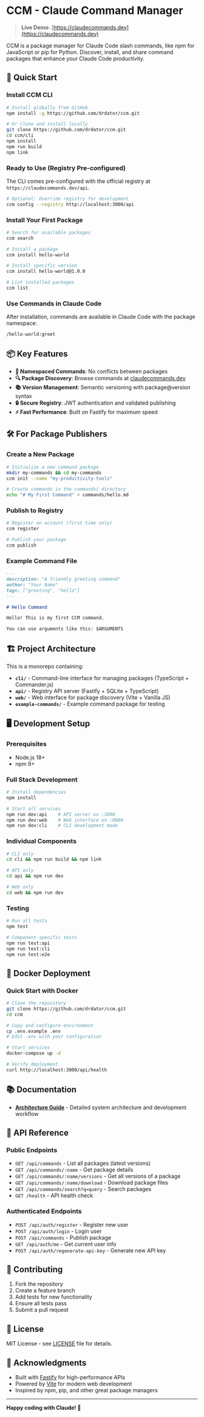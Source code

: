 # CCM - Claude Command Manager

> **Live Demo**: [https://claudecommands.dev](https://claudecommands.dev)

CCM is a package manager for Claude Code slash commands, like npm for JavaScript or pip for Python. Discover, install, and share command packages that enhance your Claude Code productivity.

## 🚀 Quick Start

### Install CCM CLI

```bash
# Install globally from GitHub
npm install -g https://github.com/drdator/ccm.git

# Or clone and install locally
git clone https://github.com/drdator/ccm.git
cd ccm/cli
npm install
npm run build
npm link
```

### Ready to Use (Registry Pre-configured)

The CLI comes pre-configured with the official registry at `https://claudecommands.dev/api`.

```bash
# Optional: Override registry for development
ccm config --registry http://localhost:3000/api
```

### Install Your First Package

```bash
# Search for available packages
ccm search

# Install a package
ccm install hello-world

# Install specific version
ccm install hello-world@1.0.0

# List installed packages
ccm list
```

### Use Commands in Claude Code

After installation, commands are available in Claude Code with the package namespace:

```
/hello-world:greet
```

## 📦 Key Features

- **🎯 Namespaced Commands**: No conflicts between packages
- **🔍 Package Discovery**: Browse commands at [claudecommands.dev](https://claudecommands.dev)
- **📚 Version Management**: Semantic versioning with package@version syntax
- **🔒 Secure Registry**: JWT authentication and validated publishing
- **⚡ Fast Performance**: Built on Fastify for maximum speed

## 🛠️ For Package Publishers

### Create a New Package

```bash
# Initialize a new command package
mkdir my-commands && cd my-commands
ccm init --name "my-productivity-tools"

# Create commands in the commands/ directory
echo "# My First Command" > commands/hello.md
```

### Publish to Registry

```bash
# Register an account (first time only)
ccm register

# Publish your package
ccm publish
```

### Example Command File

```markdown
---
description: "A friendly greeting command"
author: "Your Name"
tags: ["greeting", "hello"]
---

# Hello Command

Hello! This is my first CCM command.

You can use arguments like this: $ARGUMENTS
```

## 🏗️ Project Architecture

This is a monorepo containing:

- **`cli/`** - Command-line interface for managing packages (TypeScript + Commander.js)
- **`api/`** - Registry API server (Fastify + SQLite + TypeScript)
- **`web/`** - Web interface for package discovery (Vite + Vanilla JS)
- **`example-commands/`** - Example command package for testing

## 🖥️ Development Setup

### Prerequisites

- Node.js 18+
- npm 9+

### Full Stack Development

```bash
# Install dependencies
npm install

# Start all services
npm run dev:api    # API server on :3000
npm run dev:web    # Web interface on :8080
npm run dev:cli    # CLI development mode
```

### Individual Components

```bash
# CLI only
cd cli && npm run build && npm link

# API only
cd api && npm run dev

# Web only
cd web && npm run dev
```

### Testing

```bash
# Run all tests
npm test

# Component-specific tests
npm run test:api
npm run test:cli
npm run test:e2e
```

## 🐳 Docker Deployment

### Quick Start with Docker

```bash
# Clone the repository
git clone https://github.com/drdator/ccm.git
cd ccm

# Copy and configure environment
cp .env.example .env
# Edit .env with your configuration

# Start services
docker-compose up -d

# Verify deployment
curl http://localhost:3000/api/health
```

## 📚 Documentation

- **[Architecture Guide](CLAUDE.md)** - Detailed system architecture and development workflow

## 🔧 API Reference

### Public Endpoints

- `GET /api/commands` - List all packages (latest versions)
- `GET /api/commands/:name` - Get package details
- `GET /api/commands/:name/versions` - Get all versions of a package
- `GET /api/commands/:name/download` - Download package files
- `GET /api/commands/search?q=query` - Search packages
- `GET /health` - API health check

### Authenticated Endpoints

- `POST /api/auth/register` - Register new user
- `POST /api/auth/login` - Login user
- `POST /api/commands` - Publish package
- `GET /api/auth/me` - Get current user info
- `POST /api/auth/regenerate-api-key` - Generate new API key

## 🤝 Contributing

1. Fork the repository
2. Create a feature branch
3. Add tests for new functionality
4. Ensure all tests pass
5. Submit a pull request

## 📄 License

MIT License - see [LICENSE](LICENSE) file for details.

## 🙏 Acknowledgments

- Built with [Fastify](https://fastify.dev) for high-performance APIs
- Powered by [Vite](https://vitejs.dev) for modern web development
- Inspired by npm, pip, and other great package managers

---

**Happy coding with Claude! 🤖**